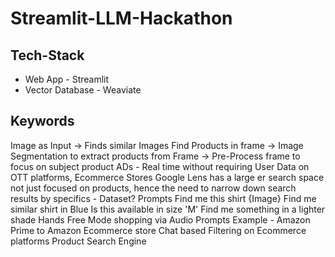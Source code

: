 # Streamlit-LLM-Hackathon

## Tech-Stack
- Web App - Streamlit
- Vector Database  - Weaviate

## Keywords
Image as Input -> Finds similar Images
Find Products in frame -> Image Segmentation to extract products from Frame -> Pre-Process frame to focus on subject product
ADs - Real time without requiring User Data on OTT platforms, Ecommerce Stores
Google Lens has a large er search space not just focused on products, hence the need to narrow down search results by specifics - Dataset?
Prompts
    Find me this shirt {Image}
    Find me similar shirt in Blue
    Is  this available in size 'M'
    Find me something in a lighter shade
Hands Free Mode shopping via Audio Prompts 
Example - Amazon Prime to Amazon Ecommerce store
Chat based Filtering on Ecommerce platforms
Product Search Engine